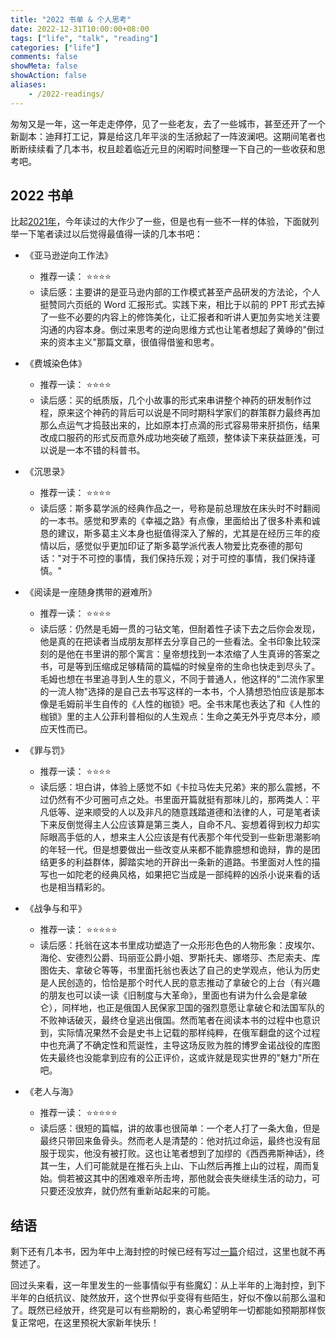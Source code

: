 ```yaml
---
title: "2022 书单 & 个人思考"
date: 2022-12-31T10:00:00+08:00
tags: ["life", "talk", "reading"]
categories: ["life"]
comments: false
showMeta: false
showAction: false
aliases:
    - /2022-readings/
---
```


匆匆又是一年，这一年走走停停，见了一些老友，去了一些城市，甚至还开了一个新副本：迪拜打工记，算是给这几年平淡的生活掀起了一阵波澜吧。这期间笔者也断断续续看了几本书，权且趁着临近元旦的闲暇时间整理一下自己的一些收获和思考吧。

<!--more-->

## 2022 书单

比起[2021年](https://colstuwjx.github.io/2021-readings/)，今年读过的大作少了一些，但是也有一些不一样的体验，下面就列举一下笔者读过以后觉得最值得一读的几本书吧：

- 《亚马逊逆向工作法》
    - 推荐一读： ⭐️⭐️⭐️⭐️
    - 读后感：主要讲的是亚马逊内部的工作模式甚至产品研发的方法论，个人挺赞同六页纸的 Word 汇报形式。实践下来，相比于以前的 PPT 形式去掉了一些不必要的内容上的修饰美化，让汇报者和听讲人更加务实地关注要沟通的内容本身。倒过来思考的逆向思维方式也让笔者想起了黄峥的"倒过来的资本主义"那篇文章，很值得借鉴和思考。

- 《费城染色体》

    - 推荐一读： ⭐️⭐️⭐️⭐️
    - 读后感：买的纸质版，几个小故事的形式来串讲整个神药的研发制作过程，原来这个神药的背后可以说是不同时期科学家们的群策群力最终再加那么点运气才捣鼓出来的，比如原本打点滴的形式容易带来肝损伤，结果改成口服药的形式反而意外成功地突破了瓶颈，整体读下来获益匪浅，可以说是一本不错的科普书。

- 《沉思录》

    - 推荐一读： ⭐️⭐️⭐️⭐️
    - 读后感：斯多葛学派的经典作品之一，号称是前总理放在床头时不时翻阅的一本书。感觉和罗素的《幸福之路》有点像，里面给出了很多朴素和诚恳的建议，斯多葛主义本身也挺值得深入了解的，尤其是在经历三年的疫情以后，感觉似乎更加印证了斯多葛学派代表人物爱比克泰德的那句话："对于不可控的事情，我们保持乐观；对于可控的事情，我们保持谨慎。"

- 《阅读是一座随身携带的避难所》

    - 推荐一读： ⭐️⭐️⭐️⭐️
    - 读后感：仍然是毛姆一贯的刁钻文笔，但耐着性子读下去之后你会发现，他是真的在把读者当成朋友那样去分享自己的一些看法。全书印象比较深刻的是他在书里讲的那个寓言：皇帝想找到一本浓缩了人生真谛的答案之书，可是等到压缩成足够精简的篇幅的时候皇帝的生命也快走到尽头了。毛姆也想在书里追寻到人生的意义，不同于普通人，他这样的"二流作家里的一流人物"选择的是自己去书写这样的一本书，个人猜想恐怕应该是那本像是毛姆前半生自传的《人性的枷锁》吧。全书末尾也表达了和《人性的枷锁》里的主人公菲利普相似的人生观点：生命之美无外乎克尽本分，顺应天性而已。

- 《罪与罚》

    - 推荐一读： ⭐️⭐️⭐️⭐️
    - 读后感：坦白讲，体验上感觉不如《卡拉马佐夫兄弟》来的那么震撼，不过仍然有不少可圈可点之处。书里面开篇就挺有那味儿的，那两类人：平凡低等、逆来顺受的人以及非凡的随意践踏道德和法律的人，可是笔者读下来反倒觉得主人公应该算是第三类人，自命不凡、妄想着得到权力却实际眼高手低的人，想来主人公应该是有代表那个年代受到一些新思潮影响的年轻一代。但是想要做出一些改变从来都不能靠臆想和诡辩，靠的是团结更多的利益群体，脚踏实地的开辟出一条新的道路。书里面对人性的描写也一如陀老的经典风格，如果把它当成是一部纯粹的凶杀小说来看的话也是相当精彩的。

- 《战争与和平》

    - 推荐一读： ⭐️⭐️⭐️⭐️⭐️
    - 读后感：托翁在这本书里成功塑造了一众形形色色的人物形象：皮埃尔、海伦、安德烈公爵、玛丽亚公爵小姐、罗斯托夫、娜塔莎、杰尼索夫、库图佐夫、拿破仑等等，书里面托翁也表达了自己的史学观点，他认为历史是人民创造的，恰恰是那个时代人民的意志推动了拿破仑的上台（有兴趣的朋友也可以读一读《旧制度与大革命》，里面也有讲为什么会是拿破仑），同样地，也正是俄国人民保家卫国的强烈意愿让拿破仑和法国军队的不败神话破灭，最终仓皇逃出俄国。然而笔者在阅读本书的过程中也意识到，实际情况果然不会是史书上记载的那样纯粹，在俄军翻盘的这个过程中也充满了不确定性和荒诞性，主导这场反败为胜的博罗金诺战役的库图佐夫最终也没能拿到应有的公正评价，这或许就是现实世界的"魅力"所在吧。

- 《老人与海》

    - 推荐一读： ⭐️⭐️⭐️⭐️⭐️
    - 读后感：很短的篇幅，讲的故事也很简单：一个老人打了一条大鱼，但是最终只带回来鱼骨头。然而老人是清楚的：他对抗过命运，最终也没有屈服于现实，他没有被打败。这也让笔者想到了加缪的《西西弗斯神话》，终其一生，人们可能就是在推石头上山、下山然后再推上山的过程，周而复始。倘若被这其中的困难艰辛所击垮，那他就会丧失继续生活的动力，可只要还没放弃，就仍然有重新站起来的可能。

## 结语

剩下还有几本书，因为年中上海封控的时候已经有写过[一篇](https://colstuwjx.github.io/2022/05/%E5%81%87%E6%9C%9F%E6%9D%82%E8%B0%88)介绍过，这里也就不再赘述了。

回过头来看，这一年里发生的一些事情似乎有些魔幻：从上半年的上海封控，到下半年的白纸抗议、陡然放开，这个世界似乎变得有些陌生，好似不像以前那么温和了。既然已经放开，终究是可以有些期盼的，衷心希望明年一切都能如预期那样恢复正常吧，在这里预祝大家新年快乐！
